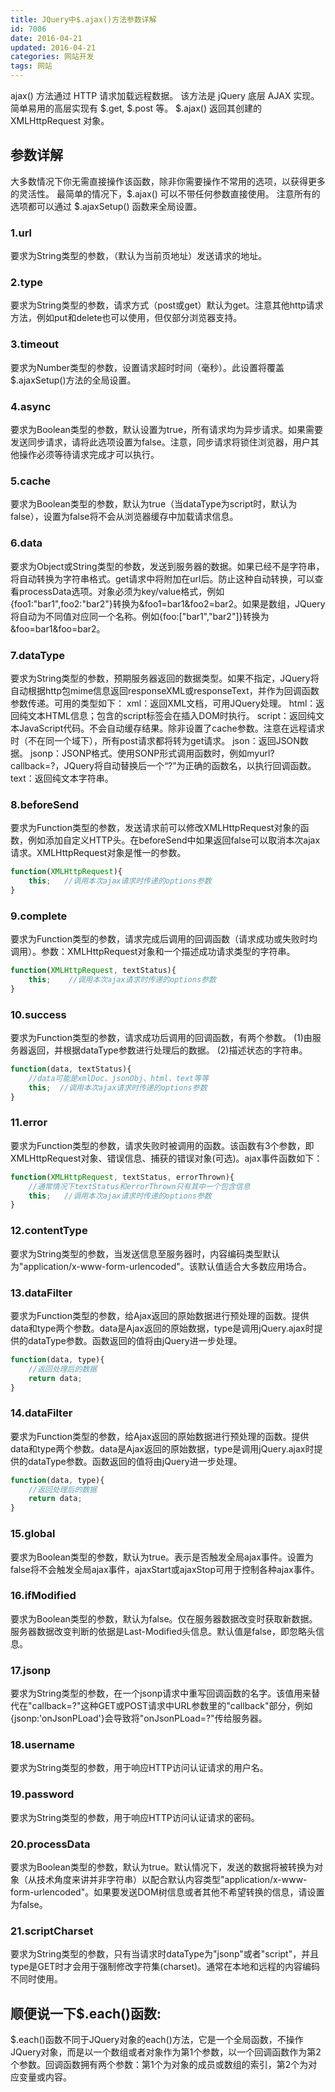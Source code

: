 ```yaml
---
title: JQuery中$.ajax()方法参数详解
id: 7006
date: 2016-04-21
updated: 2016-04-21
categories: 网站开发
tags: 网站
---
```


ajax() 方法通过 HTTP 请求加载远程数据。
该方法是 jQuery 底层 AJAX 实现。简单易用的高层实现有 $.get, $.post 等。
$.ajax() 返回其创建的 XMLHttpRequest 对象。
<!--more-->
## 参数详解
大多数情况下你无需直接操作该函数，除非你需要操作不常用的选项，以获得更多的灵活性。
最简单的情况下，$.ajax() 可以不带任何参数直接使用。
注意所有的选项都可以通过 $.ajaxSetup() 函数来全局设置。
### 1.url
要求为String类型的参数，（默认为当前页地址）发送请求的地址。

### 2.type
要求为String类型的参数，请求方式（post或get）默认为get。注意其他http请求方法，例如put和delete也可以使用，但仅部分浏览器支持。

### 3.timeout
要求为Number类型的参数，设置请求超时时间（毫秒）。此设置将覆盖$.ajaxSetup()方法的全局设置。

### 4.async
要求为Boolean类型的参数，默认设置为true，所有请求均为异步请求。如果需要发送同步请求，请将此选项设置为false。注意，同步请求将锁住浏览器，用户其他操作必须等待请求完成才可以执行。

### 5.cache
要求为Boolean类型的参数，默认为true（当dataType为script时，默认为false），设置为false将不会从浏览器缓存中加载请求信息。

### 6.data
要求为Object或String类型的参数，发送到服务器的数据。如果已经不是字符串，将自动转换为字符串格式。get请求中将附加在url后。防止这种自动转换，可以查看processData选项。对象必须为key/value格式，例如{foo1:"bar1",foo2:"bar2"}转换为&foo1=bar1&foo2=bar2。如果是数组，JQuery将自动为不同值对应同一个名称。例如{foo:["bar1","bar2"]}转换为&foo=bar1&foo=bar2。

### 7.dataType
要求为String类型的参数，预期服务器返回的数据类型。如果不指定，JQuery将自动根据http包mime信息返回responseXML或responseText，并作为回调函数参数传递。可用的类型如下：
xml：返回XML文档，可用JQuery处理。
html：返回纯文本HTML信息；包含的script标签会在插入DOM时执行。
script：返回纯文本JavaScript代码。不会自动缓存结果。除非设置了cache参数。注意在远程请求时（不在同一个域下），所有post请求都将转为get请求。
json：返回JSON数据。
jsonp：JSONP格式。使用SONP形式调用函数时，例如myurl?callback=?，JQuery将自动替换后一个“?”为正确的函数名，以执行回调函数。
text：返回纯文本字符串。

### 8.beforeSend
要求为Function类型的参数，发送请求前可以修改XMLHttpRequest对象的函数，例如添加自定义HTTP头。在beforeSend中如果返回false可以取消本次ajax请求。XMLHttpRequest对象是惟一的参数。
```javascript
function(XMLHttpRequest){
	this;   //调用本次ajax请求时传递的options参数
}
```
### 9.complete
要求为Function类型的参数，请求完成后调用的回调函数（请求成功或失败时均调用）。参数：XMLHttpRequest对象和一个描述成功请求类型的字符串。
```javascript
function(XMLHttpRequest, textStatus){
	this;    //调用本次ajax请求时传递的options参数
}
```
### 10.success
要求为Function类型的参数，请求成功后调用的回调函数，有两个参数。
(1)由服务器返回，并根据dataType参数进行处理后的数据。
(2)描述状态的字符串。
```javascript
function(data, textStatus){
	//data可能是xmlDoc、jsonObj、html、text等等
	this;  //调用本次ajax请求时传递的options参数
}
```
### 11.error
要求为Function类型的参数，请求失败时被调用的函数。该函数有3个参数，即XMLHttpRequest对象、错误信息、捕获的错误对象(可选)。ajax事件函数如下：
```javascript
function(XMLHttpRequest, textStatus, errorThrown){
	//通常情况下textStatus和errorThrown只有其中一个包含信息
	this;   //调用本次ajax请求时传递的options参数
}
```
### 12.contentType
要求为String类型的参数，当发送信息至服务器时，内容编码类型默认为"application/x-www-form-urlencoded"。该默认值适合大多数应用场合。

### 13.dataFilter
要求为Function类型的参数，给Ajax返回的原始数据进行预处理的函数。提供data和type两个参数。data是Ajax返回的原始数据，type是调用jQuery.ajax时提供的dataType参数。函数返回的值将由jQuery进一步处理。
```javascript
function(data, type){
	//返回处理后的数据
	return data;
}
```
### 14.dataFilter
要求为Function类型的参数，给Ajax返回的原始数据进行预处理的函数。提供data和type两个参数。data是Ajax返回的原始数据，type是调用jQuery.ajax时提供的dataType参数。函数返回的值将由jQuery进一步处理。
```javascript
function(data, type){
	//返回处理后的数据
	return data;
}
```
### 15.global
要求为Boolean类型的参数，默认为true。表示是否触发全局ajax事件。设置为false将不会触发全局ajax事件，ajaxStart或ajaxStop可用于控制各种ajax事件。

### 16.ifModified
要求为Boolean类型的参数，默认为false。仅在服务器数据改变时获取新数据。服务器数据改变判断的依据是Last-Modified头信息。默认值是false，即忽略头信息。

### 17.jsonp
要求为String类型的参数，在一个jsonp请求中重写回调函数的名字。该值用来替代在"callback=?"这种GET或POST请求中URL参数里的"callback"部分，例如{jsonp:'onJsonPLoad'}会导致将"onJsonPLoad=?"传给服务器。

### 18.username
要求为String类型的参数，用于响应HTTP访问认证请求的用户名。

### 19.password
要求为String类型的参数，用于响应HTTP访问认证请求的密码。

### 20.processData
要求为Boolean类型的参数，默认为true。默认情况下，发送的数据将被转换为对象（从技术角度来讲并非字符串）以配合默认内容类型"application/x-www-form-urlencoded"。如果要发送DOM树信息或者其他不希望转换的信息，请设置为false。

### 21.scriptCharset
要求为String类型的参数，只有当请求时dataType为"jsonp"或者"script"，并且type是GET时才会用于强制修改字符集(charset)。通常在本地和远程的内容编码不同时使用。

## 顺便说一下$.each()函数:
$.each()函数不同于JQuery对象的each()方法，它是一个全局函数，不操作JQuery对象，而是以一个数组或者对象作为第1个参数，以一个回调函数作为第2个参数。回调函数拥有两个参数：第1个为对象的成员或数组的索引，第2个为对应变量或内容。
